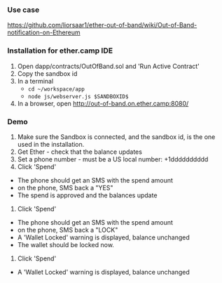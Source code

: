 ### Use case
https://github.com/liorsaar1/ether-out-of-band/wiki/Out-of-Band-notification-on-Ethereum

### Installation for ether.camp IDE
1. Open dapp/contracts/OutOfBand.sol and 'Run Active Contract'
1. Copy the sandbox id
1. In a terminal
   * ```cd ~/workspace/app```
   * ```node js/webserver.js $SANDBOXID$```
1. In a browser, open http://out-of-band.on.ether.camp:8080/

### Demo
1. Make sure the Sandbox is connected, and the sandbox id, is the one used in the installation.
1. Get Ether - check that the balance updates
1. Set a phone number - must be a US local number:  +1dddddddddd 
1. Click 'Spend'
  * The phone should get an SMS with the spend amount
  * on the phone, SMS back a "YES"
  * The spend is approved and the balances update
1. Click 'Spend'
  * The phone should get an SMS with the spend amount
  * on the phone, SMS back a "LOCK"
  * A 'Wallet Locked' warning is displayed, balance unchanged
  * The wallet should be locked now.
1. Click 'Spend'
  * A 'Wallet Locked' warning is displayed, balance unchanged
  
  
